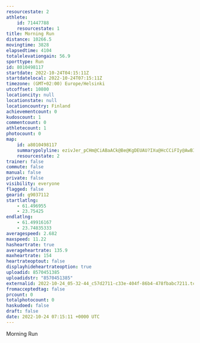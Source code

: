 ```yaml
---
resourcestate: 2
athlete:
    id: 71447788
    resourcestate: 1
title: Morning Run
distance: 10266.5
movingtime: 3828
elapsedtime: 4104
totalelevationgain: 56.9
sporttype: Run
id: 8010498117
startdate: 2022-10-24T04:15:11Z
startdatelocal: 2022-10-24T07:15:11Z
timezone: (GMT+02:00) Europe/Helsinki
utcoffset: 10800
locationcity: null
locationstate: null
locationcountry: Finland
achievementcount: 0
kudoscount: 1
commentcount: 0
athletecount: 1
photocount: 0
map:
    id: a8010498117
    summarypolyline: ezivJer_pCHm@CiABaACk@Be@KgDEUAU?IXu@HcCCiFIy@AwBIm@j@_@fA^\VDUFyEHa@VEr@bAfAhAhPoBL\VEZa@TSdAk@F@GM@sARmAH{@@w@Cw@T]XQHLt@rEb@rAPb@n@r@VLPRNBb@|@Lj@Rj@p@hCLhBT|A`@pARd@b@lBh@pAR|@\l@Zt@x@xCd@z@Hd@HhA^l@\ZVl@\jHb@rAXh@L`ABbAA`CNdHJv@VbA^|B@rAWjB?z@H|@Jj@LxBZjBV^JXZtA`@lALv@LpA^r@Vv@ZXn@R\UXE|@NLIF]GmABg@BORWz@Cb@[PY^kA^}B?sBPq@|@aALF\p@XG`@q@nBaB\u@Dw@NwATg@\_@FQVwBB_AZsAAm@OeAAc@@SHSJK~@MPSx@Yj@a@X?^g@dA}Bn@gClB_@r@?p@w@D[AsCIcB?o@Hy@`@eBLWXQTg@ZKx@{@Xu@ZWdBsBRCXSh@y@Ao@Pm@?YUqAC]DSJCDu@QcAWLOSMGg@cAmA_Dg@_Ae@wAu@sAy@gAWmAIq@?cAn@{MGO?cALmAH]Bk@JiIB[\_@DWUi@DaEGsAFsBHa@ViELaDLoAdAiQLgEGwBmAM]@_@b@m@V[Xg@I{B@IICOOVi@C[J_A?y@LeBAw@Go@HqAEiBNKEYN}@NGNyAf@sBHg@Li@U{@BcA\OLw@FYNmA@WHo@z@WLiBYcCZa@OGJa@JsAT{@G_@NSGeAj@cBZkAFs@Mq@@KIOc@mAQy@?IFOb@MA]eA_@yBo@aBIq@@_AEa@Dd@HAiA~@DRAf@OdAQl@a@^BrEUSDNGf@SrGEb@ArBB~DLdA@p@LrB@|@Kr@I~BApFQbAFJd@lBn@tAP`Ad@pAJLNWJ??b@NdCHLGR@l@QRGZLbANxBE~CEv@WvBS|@M~AUxASrEDj@Jf@LfN?tDK~GANUHkA]Q`@OCEBAHv@dULz@Fv@DHb@?TJBFH`ANtFClAIt@GxBM^MJK`@]j@_@ZCVUn@o@Ra@`@g@PcAFo@XEH[?_@`@s@Pe@f@S?Y]u@GaAn@Kf@mAHQG]YoAEw@\_ANu@t@?jAMj@O`@[d@IX[Xk@vACTUN]_@
    resourcestate: 2
trainer: false
commute: false
manual: false
private: false
visibility: everyone
flagged: false
gearid: g9037112
startlatlng:
    - 61.496955
    - 23.75425
endlatlng:
    - 61.49916167
    - 23.74835333
averagespeed: 2.682
maxspeed: 11.22
hasheartrate: true
averageheartrate: 135.9
maxheartrate: 154
heartrateoptout: false
displayhideheartrateoption: true
uploadid: 8570451385
uploadidstr: "8570451385"
externalid: 2022-10-24_05-32-44_c57d2711-c33e-404f-86b4-478fbabc7211.tcx
fromacceptedtag: false
prcount: 0
totalphotocount: 0
haskudoed: false
draft: false
date: 2022-10-24 07:15:11 +0000 UTC
---
```

Morning Run